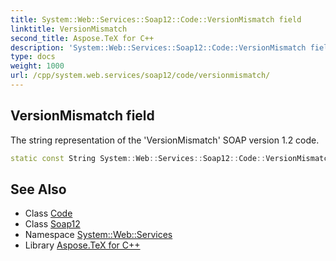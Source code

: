 ```yaml
---
title: System::Web::Services::Soap12::Code::VersionMismatch field
linktitle: VersionMismatch
second_title: Aspose.TeX for C++
description: 'System::Web::Services::Soap12::Code::VersionMismatch field. The string representation of the ''VersionMismatch'' SOAP version 1.2 code in C++.'
type: docs
weight: 1000
url: /cpp/system.web.services/soap12/code/versionmismatch/
---
```

## VersionMismatch field


The string representation of the 'VersionMismatch' SOAP version 1.2 code.

```cpp
static const String System::Web::Services::Soap12::Code::VersionMismatch
```

## See Also

* Class [Code](../)
* Class [Soap12](../../)
* Namespace [System::Web::Services](../../../)
* Library [Aspose.TeX for C++](../../../../)

